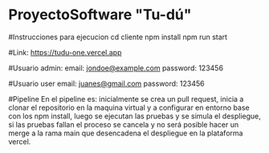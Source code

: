 # ProyectoSoftware "Tu-dú"

#Instrucciones para ejecucion
cd cliente
npm install
npm run start

#Link: https://tudu-one.vercel.app

#Usuario admin:
email: jondoe@example.com
password: 123456

#Usuario user
email: juanes@gmail.com
password: 123456


#Pipeline
En el pipeline es: inicialmente se crea un pull request, inicia a clonar el repositorio en la maquina virtual  y a configurar en entorno base 
con los npm install, luego se ejecutan las pruebas y se simula el despliegue, si las pruebas fallan el proceso se cancela y no será posible hacer
un merge a la rama main que desencadena el despliegue en la plataforma vercel.
